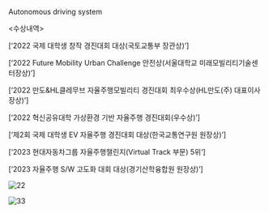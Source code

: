 Autonomous driving system


<수상내역>

 [‘2022 국제 대학생 창작 경진대회 대상(국토교통부 장관상)’]
 
 [‘2022 Future Mobility Urban Challenge 안전상(서울대학교 미래모빌리티기술센터장상)’] 
 
[‘2022 만도&HL클레무브 자율주행모빌리티 경진대회 최우수상(HL만도(주) 대표이사장상)’] 

[‘2022 혁신공유대학 가상환경 기반 자율주행 경진대회(우수상)’]

 [‘제2회 국제 대학생 EV 자율주행 경진대회 대상(한국교통연구원 원장상)’]
 
 [‘2023 현대자동차그룹 자율주행챌린지(Virtual Track 부문) 5위‘]
 
 [‘2023 자율주행 S/W 고도화 대회 대상(경기산학융합원 원장상)’]
 

![22](https://github.com/jumyoung/kuuve/assets/99242003/2bb1e152-f339-473e-801e-c5f69bd2be08)






![33](https://github.com/jumyoung/kuuve/assets/99242003/0a607dec-4913-44f5-b425-ee4033a07cc2)
